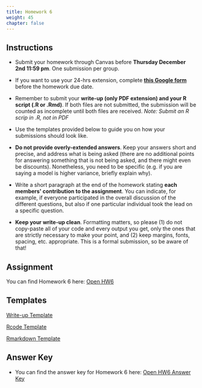 ```yaml
---
title: Homework 6
weight: 45
chapter: false
---
```


## Instructions

- Submit your homework through Canvas before **Thursday December 2nd 11:59 pm**. One submission per group.

- If you want to use your 24-hrs extension, complete **[this Google form](https://forms.gle/3HSsiZBAPSZ8rEYD7)** before the homework due date.

- Remember to submit your **write-up (only PDF extension) and your R script (.R or .Rmd)**. If both files are not submitted, the submission will be counted as incomplete until both files are received. *Note: Submit an R scrip in .R, not in PDF*

- Use the templates provided below to guide you on how your submissions should look like.

- **Do not provide overly-extended answers**. Keep your answers short and precise, and address what is being asked (there are no additional points for answering something that is not being asked, and there might even be discounts). Nonetheless, you need to be specific (e.g. if you are saying a model is higher variance, briefly explain why).

- Write a short paragraph at the end of the homework stating **each members' contribution to the assignment**. You can indicate, for example, if everyone participated in the overall discussion of the different questions, but also if one particular individual took the lead on a specific question.

- **Keep your write-up clean**. Formatting matters, so please (1) do not copy-paste all of your code and every output you get, only the ones that are strictly necessary to make your point, and (2) keep margins, fonts, spacing, etc. appropriate. This is a formal submission, so be aware of that! 

## Assignment

You can find Homework 6 here: <a onclick="ga('send', 'event', 'External-Link','click','hw6','0','Link');" href="https://sta235.netlify.app/assignments/homework/homework6/STA235H_Fall21_Homework6.html" target="_blank" class="btn btn-default"> Open HW6 <i class="fas fa-external-link-alt"></i></a>

## Templates

<a onclick="ga('send', 'event', 'External-Link','click','hw5_doc','0','Link');" href="https://sta235.netlify.app/assignments/homework/homework6/STA235H_HW6_template.docx" target="_blank" class="btn btn-default"> Write-up Template <i class="fas fa-external-link-alt"></i></a> 
<br>

<a onclick="ga('send', 'event', 'External-Link','click','hw5_code','0','Link');" href="https://sta235.netlify.app/assignments/homework/homework6/STA235H_HW6_template.R" target="_blank" class="btn btn-default"> Rcode Template <i class="fas fa-external-link-alt"></i></a> 
<br>

<a onclick="ga('send', 'event', 'External-Link','click','hw5_rmd','0','Link');" href="https://sta235.netlify.app/assignments/homework/homework6/STA235H_HW6_template.Rmd" target="_blank" class="btn btn-default"> Rmarkdown Template <i class="fas fa-external-link-alt"></i></a>


## Answer Key

- You can find the answer key for Homework 6 here: <a onclick="ga('send', 'event', 'External-Link','click','hw6_key','0','Link');" href="https://sta235.netlify.app/assignments/homework/homework6/STA235H_Fall21_Homework6_AnswerKey.html" target="_blank" class="btn btn-default"> Open HW6 Answer Key <i class="fas fa-external-link-alt"></i></a>